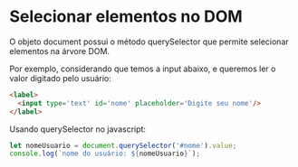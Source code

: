 # Selecionar elementos no DOM

O objeto document possui o método querySelector que permite selecionar elementos na árvore DOM.

Por exemplo, considerando que temos a input abaixo, e queremos ler o valor digitado pelo usuário:
```html
<label>
  <input type='text' id='nome' placeholder='Digite seu nome'/>
</label>
```

Usando querySelector no javascript:
```javascript
let nomeUsuario = document.querySelector('#nome').value;
console.log(`nome do usuário: ${nomeUsuario}`);
```